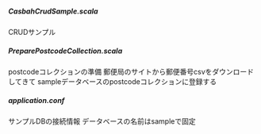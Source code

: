 
##### CasbahCrudSample.scala
CRUDサンプル


##### PreparePostcodeCollection.scala
postcodeコレクションの準備
郵便局のサイトから郵便番号csvをダウンロードしてきて
sampleデータベースのpostcodeコレクションに登録する


##### application.conf

サンプルDBの接続情報
データベースの名前はsampleで固定
